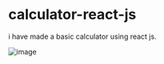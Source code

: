 # calculator-react-js
i have made a basic calculator using react js.

![image](https://github.com/SP-Upreti/calculator-react-js/assets/104575473/c78ab234-a501-4a4a-a043-32030d2f56d6)
